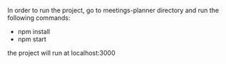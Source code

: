 In order to run the project, go to meetings-planner directory and run the following commands:
- npm install
- npm start

the project will run at localhost:3000
